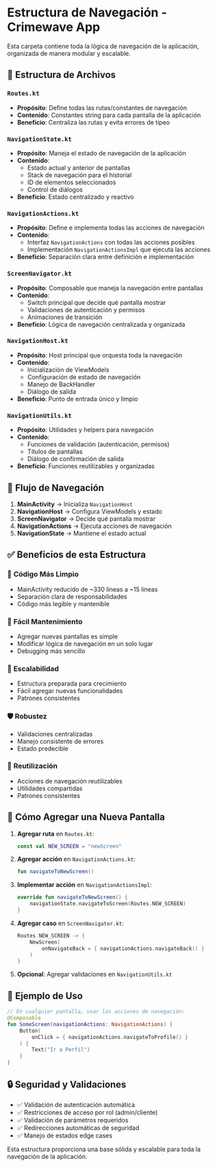 # Estructura de Navegación - Crimewave App

Esta carpeta contiene toda la lógica de navegación de la aplicación, organizada de manera modular y escalable.

## 📁 Estructura de Archivos

### `Routes.kt`
- **Propósito**: Define todas las rutas/constantes de navegación
- **Contenido**: Constantes string para cada pantalla de la aplicación
- **Beneficio**: Centraliza las rutas y evita errores de tipeo

### `NavigationState.kt`
- **Propósito**: Maneja el estado de navegación de la aplicación
- **Contenido**: 
  - Estado actual y anterior de pantallas
  - Stack de navegación para el historial
  - ID de elementos seleccionados
  - Control de diálogos
- **Beneficio**: Estado centralizado y reactivo

### `NavigationActions.kt`
- **Propósito**: Define e implementa todas las acciones de navegación
- **Contenido**:
  - Interfaz `NavigationActions` con todas las acciones posibles
  - Implementación `NavigationActionsImpl` que ejecuta las acciones
- **Beneficio**: Separación clara entre definición e implementación

### `ScreenNavigator.kt`
- **Propósito**: Composable que maneja la navegación entre pantallas
- **Contenido**: 
  - Switch principal que decide qué pantalla mostrar
  - Validaciones de autenticación y permisos
  - Animaciones de transición
- **Beneficio**: Lógica de navegación centralizada y organizada

### `NavigationHost.kt`
- **Propósito**: Host principal que orquesta toda la navegación
- **Contenido**:
  - Inicialización de ViewModels
  - Configuración de estado de navegación
  - Manejo de BackHandler
  - Diálogo de salida
- **Beneficio**: Punto de entrada único y limpio

### `NavigationUtils.kt`
- **Propósito**: Utilidades y helpers para navegación
- **Contenido**:
  - Funciones de validación (autenticación, permisos)
  - Títulos de pantallas
  - Diálogo de confirmación de salida
- **Beneficio**: Funciones reutilizables y organizadas

## 🔄 Flujo de Navegación

1. **MainActivity** → Inicializa `NavigationHost`
2. **NavigationHost** → Configura ViewModels y estado
3. **ScreenNavigator** → Decide qué pantalla mostrar
4. **NavigationActions** → Ejecuta acciones de navegación
5. **NavigationState** → Mantiene el estado actual

## ✅ Beneficios de esta Estructura

### 🧹 **Código Más Limpio**
- MainActivity reducido de ~330 líneas a ~15 líneas
- Separación clara de responsabilidades
- Código más legible y mantenible

### 🔧 **Fácil Mantenimiento**
- Agregar nuevas pantallas es simple
- Modificar lógica de navegación en un solo lugar
- Debugging más sencillo

### 🚀 **Escalabilidad**
- Estructura preparada para crecimiento
- Fácil agregar nuevas funcionalidades
- Patrones consistentes

### 🛡️ **Robustez**
- Validaciones centralizadas
- Manejo consistente de errores
- Estado predecible

### 🎯 **Reutilización**
- Acciones de navegación reutilizables
- Utilidades compartidas
- Patrones consistentes

## 📝 Cómo Agregar una Nueva Pantalla

1. **Agregar ruta** en `Routes.kt`:
   ```kotlin
   const val NEW_SCREEN = "newScreen"
   ```

2. **Agregar acción** en `NavigationActions.kt`:
   ```kotlin
   fun navigateToNewScreen()
   ```

3. **Implementar acción** en `NavigationActionsImpl`:
   ```kotlin
   override fun navigateToNewScreen() {
       navigationState.navigateToScreen(Routes.NEW_SCREEN)
   }
   ```

4. **Agregar caso** en `ScreenNavigator.kt`:
   ```kotlin
   Routes.NEW_SCREEN -> {
       NewScreen(
           onNavigateBack = { navigationActions.navigateBack() }
       )
   }
   ```

5. **Opcional**: Agregar validaciones en `NavigationUtils.kt`

## 🎯 Ejemplo de Uso

```kotlin
// En cualquier pantalla, usar las acciones de navegación:
@Composable
fun SomeScreen(navigationActions: NavigationActions) {
    Button(
        onClick = { navigationActions.navigateToProfile() }
    ) {
        Text("Ir a Perfil")
    }
}
```

## 🔒 Seguridad y Validaciones

- ✅ Validación de autenticación automática
- ✅ Restricciones de acceso por rol (admin/cliente)
- ✅ Validación de parámetros requeridos
- ✅ Redirecciones automáticas de seguridad
- ✅ Manejo de estados edge cases

Esta estructura proporciona una base sólida y escalable para toda la navegación de la aplicación.